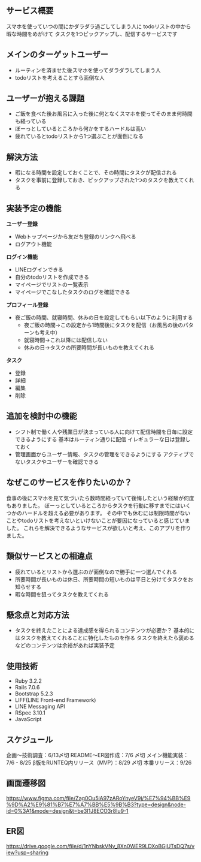 ## サービス概要

スマホを使っていつの間にかダラダラ過ごしてしまう人に
todoリストの中から暇な時間をめがけて
タスクを1つピックアップし、配信するサービスです

## メインのターゲットユーザー

- ルーティンを済ませた後スマホを使ってダラダラしてしまう人
- todoリストを考えることすら面倒な人

## ユーザーが抱える課題

- ご飯を食べた後お風呂に入った後に何となくスマホを使ってそのまま何時間も経っている
- ぼーっとしているところから何かをするハードルは高い
- 疲れているとtodoリストから1つ選ぶことが面倒になる


## 解決方法

- 暇になる時間を設定しておくことで、その時間にタスクが配信される
- タスクを事前に登録しておき、ピックアップされた1つのタスクを教えてくれる

## 実装予定の機能

**ユーザー登録**
- Webトップページから友だち登録のリンクへ飛べる
- ログアウト機能

**ログイン機能**
- LINEログインできる
- 自分のtodoリストを作成できる
- マイページでリストの一覧表示
- マイページでこなしたタスクのログを確認できる

**プロフィール登録**
- 夜ご飯の時間、就寝時間、休みの日を設定してもらい以下のように利用する
	- 夜ご飯の時間→この設定から1時間後にタスクを配信（お風呂の後のパターンも考え中）
	- 就寝時間→これ以降には配信しない
	- 休みの日→タスクの所要時間が長いものを教えてくれる

**タスク**
- 登録
- 詳細
- 編集
- 削除

## 追加を検討中の機能

- シフト制で働く人や残業日が決まっている人に向けて配信時間を日毎に設定できるようにする
	基本はルーティン通りに配信
	イレギュラーな日は登録しておく
- 管理画面からユーザー情報、タスクの管理をできるようにする
	アクティブでないタスクやユーザーを確認できる


## なぜこのサービスを作りたいのか？

食事の後にスマホを見て気づいたら数時間経っていて後悔したという経験が何度もありました。
ぼーっとしているところからタスクを行動に移すまでにはいくつかのハードルを超える必要があります。
その中でも休むには制限時間がないことやtodoリストを考えないといけないことが要因になっていると感じていました。
これらを解決できるようなサービスが欲しいと考え、このアプリを作りました。

## 類似サービスとの相違点

- 疲れているとリストから選ぶのが面倒なので勝手に一つ選んでくれる
- 所要時間が長いものは休日、所要時間の短いものは平日と分けてタスクをお知らせする
- 暇な時間を狙ってタスクを教えてくれる

## 懸念点と対応方法

- タスクを終えたことによる達成感を得られるコンテンツが必要か？
	基本的にはタスクを教えてくれることに特化したものを作る
	タスクを終えたら褒めるなどのコンテンツは余裕があれば実装予定


## 使用技術

- Ruby 3.2.2
- Rails 7.0.6
- Bootstrap 5.2.3
- LIFF(LINE Front-end Framework)
- LINE Messaging API
- RSpec 3.10.1
- JavaScript


## スケジュール

企画〜技術調査：6/13〆切
README〜ER図作成：7/6 〆切
メイン機能実装：7/6 - 8/25
β版をRUNTEQ内リリース（MVP）：8/29 〆切
本番リリース：9/26

## 画面遷移図

https://www.figma.com/file/Zag0Ou5iA97zARoYnyeV9j/%E7%94%BB%E9%9D%A2%E9%81%B7%E7%A7%BB%E5%9B%B3?type=design&node-id=0%3A1&mode=design&t=be3I1J8ECO3r8Iu9-1

## ER図

https://drive.google.com/file/d/1nYNbskVNv_8Xn0WER9LDXoBGjUTsDQ7s/view?usp=sharing
